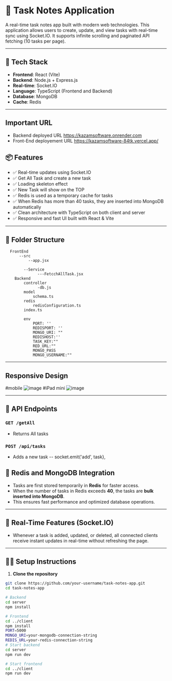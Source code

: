 # 📝 Task Notes Application

A real-time task notes app built with modern web technologies. This application allows users to create, update, and view tasks with real-time sync using Socket.IO. It supports infinite scrolling and paginated API fetching (10 tasks per page).

---

## 🚀 Tech Stack

- **Frontend**: React (Vite)
- **Backend**: Node.js + Express.js
- **Real-time**: Socket.IO
- **Language**: TypeScript (Frontend and Backend)
- **Database**: MongoDB
- **Cache**: Redis


---
## Important URL
- Backend deployed URL https://kazamsoftware.onrender.com
- Front-End deployement URL https://kazamsoftware-84tk.vercel.app/

## 📦 Features

- ✅ Real-time updates using Socket.IO
- ✅ Get All Task and create a new task
- ✅ Loading skeleton effect
- ✅ New Task will show on the TOP
- ✅ Redis is used as a temporary cache for tasks
- ✅ When Redis has more than 40 tasks, they are inserted into MongoDB automatically
- ✅ Clean architecture with TypeScript on both client and server
- ✅ Responsive and fast UI built with React & Vite

---
## 📂 Folder Structure
      FrontEnd
          --src
              --app.jsx

            --Service
                  ---FetcchAllTask.jsx
        Backend
            controller 
                  -db.js
            model
                schema.ts
            redis
                redisConfiguration.ts
            index.ts

            env
                PORT: ''
                REDISPORT: ''
                MONGO_URI: ""
                REDISHOST:''
                TASK_KEY:""
                RED_URL:""
                MONGO_PASS
                MONGO_USERNAME:""
----

## Responsive Design

#mobile
![image](https://github.com/user-attachments/assets/83395691-b358-4ee9-8e7a-aae05f299b8d)
#iPad mini
![image](https://github.com/user-attachments/assets/655d2a12-81e8-4c27-ba81-c2ef1c0ceed6)


---

## 📡 API Endpoints

### `GET /getAll`

- Returns All tasks
  
### `POST /api/tasks`

- Adds a new task
  -- socket.emit('add', task},


## 🧠 Redis and MongoDB Integration

- Tasks are first stored temporarily in **Redis** for faster access.
- When the number of tasks in Redis exceeds **40**, the tasks are **bulk inserted into MongoDB**.
- This ensures fast performance and optimized database operations.

---

## 🔁 Real-Time Features (Socket.IO)

- Whenever a task is added, updated, or deleted, all connected clients receive instant updates in real-time without refreshing the page.

---

## 🧑‍💻 Setup Instructions

1. **Clone the repository**

```bash
git clone https://github.com/your-username/task-notes-app.git
cd task-notes-app

# Backend
cd server
npm install

# Frontend
cd ../client
npm install
PORT=5000
MONGO_URI=your-mongodb-connection-string
REDIS_URL=your-redis-connection-string
# Start backend
cd server
npm run dev

# Start frontend
cd ../client
npm run dev

```
